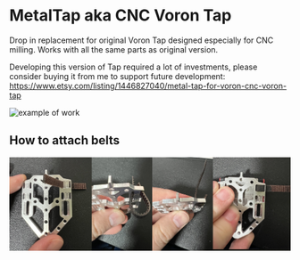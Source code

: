 # MetalTap aka CNC Voron Tap
Drop in replacement for original Voron Tap designed especially for CNC milling. Works with all the same parts as original version.

Developing this version of Tap required a lot of investments, please consider buying it from me to support future development: https://www.etsy.com/listing/1446827040/metal-tap-for-voron-cnc-voron-tap

![example of work](/images/tap.gif)

## How to attach belts
![Belts](/images/loop_instruction.jpeg)
